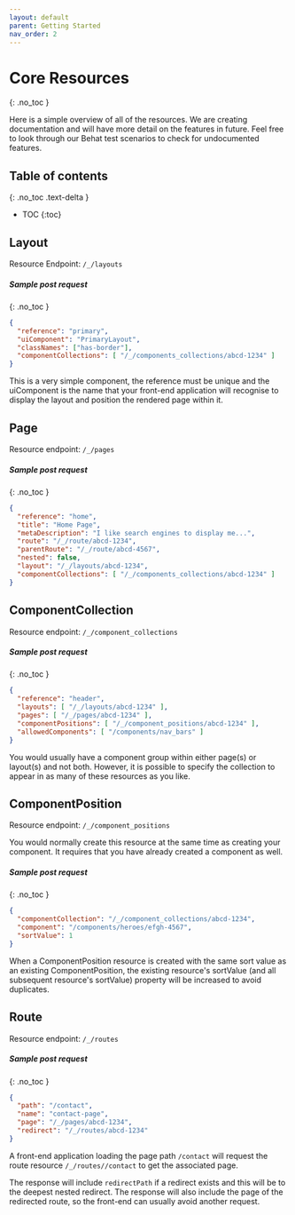 ```yaml
---
layout: default
parent: Getting Started
nav_order: 2
---
```

# Core Resources
{: .no_toc }

Here is a simple overview of all of the resources. We are creating documentation and will have more detail on the features in future. Feel free to look through our Behat test scenarios to check for undocumented features.

## Table of contents
{: .no_toc .text-delta }

* TOC
{:toc}

## Layout

Resource Endpoint: `/_/layouts`

##### Sample post request
{: .no_toc }

```json
{
  "reference": "primary",
  "uiComponent": "PrimaryLayout",
  "classNames": ["has-border"],
  "componentCollections": [ "/_/components_collections/abcd-1234" ]
}
```

This is a very simple component, the reference must be unique and the uiComponent is the name that your front-end application will recognise to display the layout and position the rendered page within it.

## Page

Resource endpoint: `/_/pages`

##### Sample post request
{: .no_toc }

```json
{
  "reference": "home",
  "title": "Home Page",
  "metaDescription": "I like search engines to display me...",
  "route": "/_/route/abcd-1234",
  "parentRoute": "/_/route/abcd-4567",
  "nested": false,
  "layout": "/_/layouts/abcd-1234",
  "componentCollections": [ "/_/components_collections/abcd-1234" ]
}
```

## ComponentCollection

Resource endpoint: `/_/component_collections`

##### Sample post request
{: .no_toc }

```json
{
  "reference": "header",
  "layouts": [ "/_/layouts/abcd-1234" ],
  "pages": [ "/_/pages/abcd-1234" ],
  "componentPositions": [ "/_/component_positions/abcd-1234" ],
  "allowedComponents": [ "/components/nav_bars" ]
}
```

You would usually have a component group within either page(s) or layout(s) and not both. However, it is possible to specify the collection to appear in as many of these resources as you like.

## ComponentPosition

Resource endpoint: `/_/component_positions`

You would normally create this resource at the same time as creating your component. It requires that you have already created a component as well.

##### Sample post request
{: .no_toc }

```json
{
  "componentCollection": "/_/component_collections/abcd-1234",
  "component": "/components/heroes/efgh-4567",
  "sortValue": 1
}
```

When a ComponentPosition resource is created with the same sort value as an existing ComponentPosition, the existing resource's sortValue (and all subsequent resource's sortValue) property will be increased to avoid duplicates.

## Route

Resource endpoint: `/_/routes`

##### Sample post request
{: .no_toc }

```json
{
  "path": "/contact",
  "name": "contact-page",
  "page": "/_/pages/abcd-1234",
  "redirect": "/_/routes/abcd-1234"
}
```

A front-end application loading the page path `/contact` will request the route resource `/_/routes//contact` to get the associated page.

The response will include `redirectPath` if a redirect exists and this will be to the deepest nested redirect. The response will also include the page of the redirected route, so the front-end can usually avoid another request.
